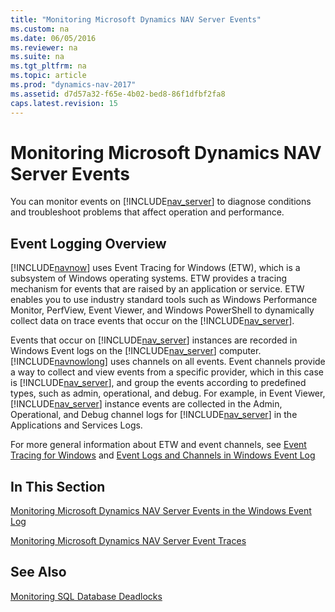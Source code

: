 ```yaml
---
title: "Monitoring Microsoft Dynamics NAV Server Events"
ms.custom: na
ms.date: 06/05/2016
ms.reviewer: na
ms.suite: na
ms.tgt_pltfrm: na
ms.topic: article
ms.prod: "dynamics-nav-2017"
ms.assetid: d7d57a32-f65e-4b02-bed8-86f1dfbf2fa8
caps.latest.revision: 15
---
```

# Monitoring Microsoft Dynamics NAV Server Events
You can monitor events on [!INCLUDE[nav_server](includes/nav_server_md.md)] to diagnose conditions and troubleshoot problems that affect operation and performance.  

## Event Logging Overview  
 [!INCLUDE[navnow](includes/navnow_md.md)] uses Event Tracing for Windows \(ETW\), which is a subsystem of Windows operating systems. ETW provides a tracing mechanism for events that are raised by an application or service. ETW enables you to use industry standard tools such as Windows Performance Monitor, PerfView, Event Viewer, and Windows PowerShell to dynamically collect data on trace events that occur on the [!INCLUDE[nav_server](includes/nav_server_md.md)].  

 Events that occur on [!INCLUDE[nav_server](includes/nav_server_md.md)] instances are recorded in Windows Event logs on the [!INCLUDE[nav_server](includes/nav_server_md.md)] computer. [!INCLUDE[navnowlong](includes/navnowlong_md.md)] uses channels on all events. Event channels provide a way to collect and view events from a specific provider, which in this case is [!INCLUDE[nav_server](includes/nav_server_md.md)], and group the events according to predefined types, such as admin, operational, and debug. For example, in Event Viewer, [!INCLUDE[nav_server](includes/nav_server_md.md)] instance events are collected in the Admin, Operational, and Debug channel logs for [!INCLUDE[nav_server](includes/nav_server_md.md)] in the Applications and Services Logs.  

 For more general information about ETW and event channels, see [Event Tracing for Windows](http://go.microsoft.com/fwlink/?LinkID=313939) and [Event Logs and Channels in Windows Event Log](http://go.microsoft.com/fwlink/?LinkID=517298)  

## In This Section  
 [Monitoring Microsoft Dynamics NAV Server Events in the Windows Event Log](Monitoring-Microsoft-Dynamics-NAV-Server-Events-in-the-Windows-Event-Log.md)  

 [Monitoring Microsoft Dynamics NAV Server Event Traces](Monitoring-Microsoft-Dynamics-NAV-Server-Event-Traces.md)

 ##  See Also
 [Monitoring SQL Database Deadlocks](Monitoring-Database-Deadlocks.md)
